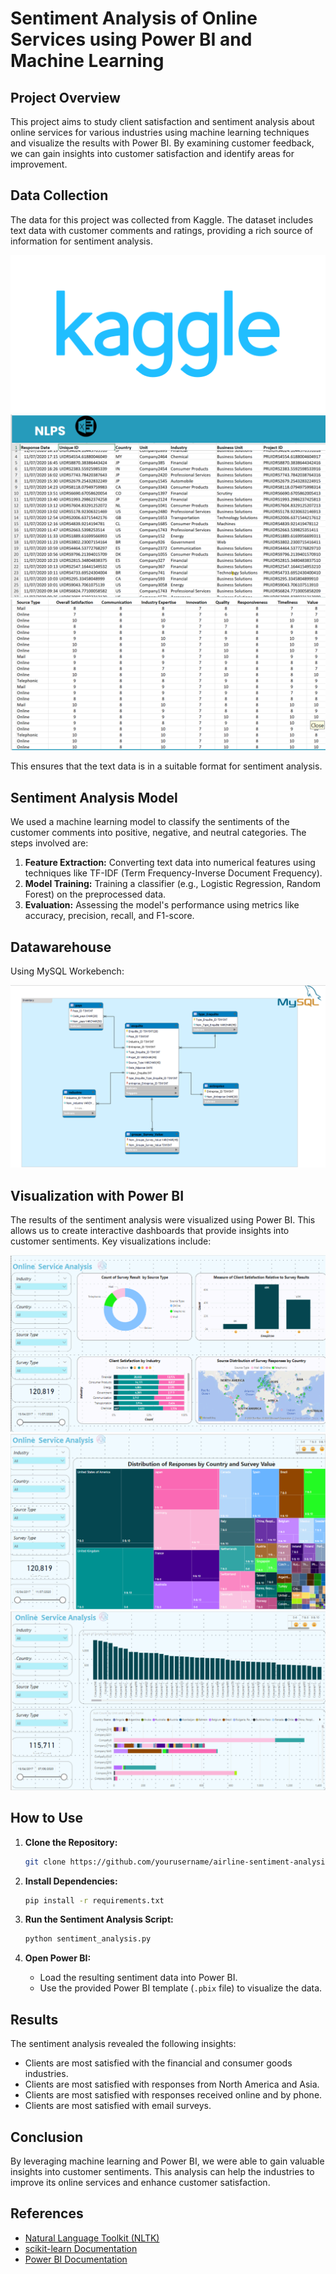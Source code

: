 # Sentiment Analysis of Online Services using Power BI and Machine Learning

## Project Overview

This project aims to study client satisfaction and sentiment analysis about online services for various industries using machine learning techniques and visualize the results with Power BI. By examining customer feedback, we can gain insights into customer satisfaction and identify areas for improvement.




## Data Collection

The data for this project was collected from Kaggle. The dataset includes text data with customer comments and ratings, providing a rich source of information for sentiment analysis.


![Data Collection](pictures/kaggle.png)
![Data Collection](pictures/dataset1.png)
![Data Collection](pictures/dataset2.png)


This ensures that the text data is in a suitable format for sentiment analysis.


## Sentiment Analysis Model

We used a machine learning model to classify the sentiments of the customer comments into positive, negative, and neutral categories. The steps involved are:

1. **Feature Extraction:** Converting text data into numerical features using techniques like TF-IDF (Term Frequency-Inverse Document Frequency).
2. **Model Training:** Training a classifier (e.g., Logistic Regression, Random Forest) on the preprocessed data.
3. **Evaluation:** Assessing the model's performance using metrics like accuracy, precision, recall, and F1-score.


## Datawarehouse
Using MySQL Workebench:

![Data Collection](pictures/datawarehouse.png)

## Visualization with Power BI

The results of the sentiment analysis were visualized using Power BI. This allows us to create interactive dashboards that provide insights into customer sentiments. Key visualizations include:


![Power BI Dashboard](pictures/onlineservicedashb.png)
![Power BI Dashboard](pictures/dashboard2.png)
![Power BI Dashboard](pictures/dashboard3.png)

## How to Use

1. **Clone the Repository:**
    ```bash
    git clone https://github.com/yourusername/airline-sentiment-analysis.git
    ```

2. **Install Dependencies:**
    ```bash
    pip install -r requirements.txt
    ```

3. **Run the Sentiment Analysis Script:**
    ```bash
    python sentiment_analysis.py
    ```

4. **Open Power BI:**
    - Load the resulting sentiment data into Power BI.
    - Use the provided Power BI template (`.pbix` file) to visualize the data.

## Results

The sentiment analysis revealed the following insights:

- Clients are most satisfied with the financial and consumer goods industries.
- Clients are most satisfied with responses from North America and Asia.
- Clients are most satisfied with responses received online and by phone.
- Clients are most satisfied with email surveys.


## Conclusion

By leveraging machine learning and Power BI, we were able to gain valuable insights into customer sentiments. This analysis can help the industries to improve its online services and enhance customer satisfaction.

## References

- [Natural Language Toolkit (NLTK)](https://www.nltk.org/)
- [scikit-learn Documentation](https://scikit-learn.org/stable/documentation.html)
- [Power BI Documentation](https://docs.microsoft.com/en-us/power-bi/)


